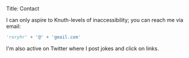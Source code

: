 Title: Contact

I can only aspire to Knuth-levels of inaccessibility;
you can reach me via email:

```python
'roryhr' + '@' + 'gmail.com'
```

I'm also active on Twitter where I post jokes and click on links.
